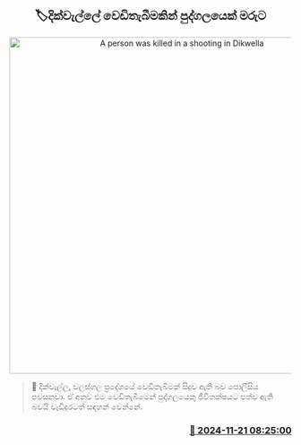 <p align='center'><b><h2 align='center' title='A person was killed in a shooting in Dikwella'>🏷දික්වැල්ලේ වෙඩිතැබීමකින් පුද්ගලයෙක් මරුට</h2></b></p>
<p align='center'><img src='https://helakuru.sgp1.cdn.digitaloceanspaces.com/esana/images/lib/shooting-new-archived.jpg' width='600' alt='A person was killed in a shooting in Dikwella'></p>

>📝 දික්වැල්ල, වලස්ගල ප්‍රදේශයේ වෙඩිතැබීමක් සිදුව ඇති බව පොලීසිය පවසනවා.
ඒ අනුව එම වෙඩිතැබීමෙන් පුද්ගලයෙකු ජීවිතක්ෂයට පත්ව ඇති බවයි වැඩිදුරටත් සඳහන් වෙන්නේ. 


<h3 align='right'><a href='https://www.helakuru.lk/esana/p/105306/'>📅 2024-11-21 08:25:00</a></h3>
